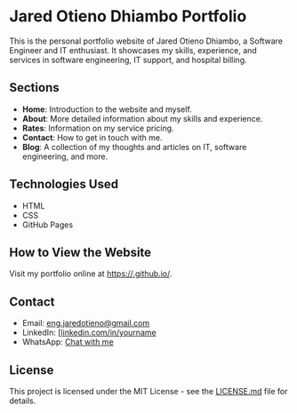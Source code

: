 # Jared Otieno Dhiambo Portfolio

This is the personal portfolio website of Jared Otieno Dhiambo, a Software Engineer and IT enthusiast. It showcases my skills, experience, and services in software engineering, IT support, and hospital billing.

## Sections
- **Home**: Introduction to the website and myself.
- **About**: More detailed information about my skills and experience.
- **Rates**: Information on my service pricing.
- **Contact**: How to get in touch with me.
- **Blog**: A collection of my thoughts and articles on IT, software engineering, and more.

## Technologies Used
- HTML
- CSS
- GitHub Pages

## How to View the Website
Visit my portfolio online at [https://<EngJay-Tech>.github.io/<repository-name>](https://EngJay-Tech>.github.io/<repository-EngJay-Tech>).

## Contact
- Email: eng.jaredotieno@gmail.com
- LinkedIn: [[linkedin.com/in/yourname](https://linkedin.com/in/yourname](https://www.linkedin.com/in/jared-odhiambo-42996728b/))
- WhatsApp: [Chat with me](https://wa.me/0116472800)

## License
This project is licensed under the MIT License - see the [LICENSE.md](LICENSE.md) file for details.
